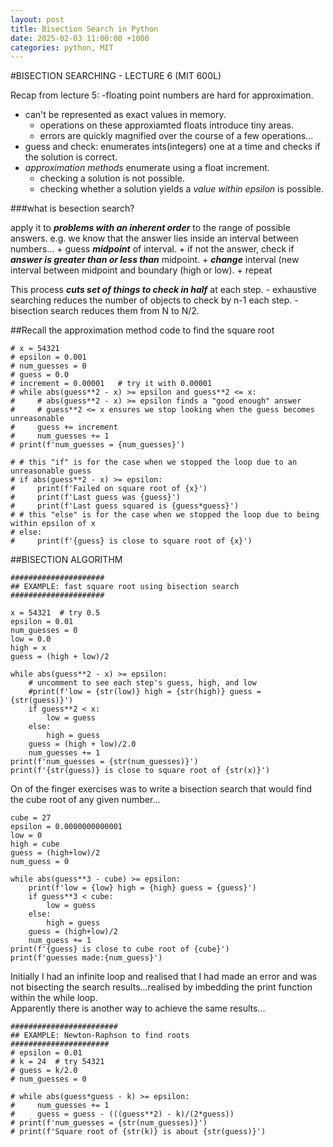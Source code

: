 ```yaml
---
layout: post
title: Bisection Search in Python
date: 2025-02-03 11:00:00 +1000
categories: python, MIT
---
```


#BISECTION SEARCHING - LECTURE 6 (MIT 600L)


Recap from lecture 5: 
-floating point numbers are hard for approximation.
- can't be represented as exact values in memory.
    + operations on these approxiamted floats introduce tiny areas.
    + errors are quickly magnified over the course of a few operations...
- guess and check: enumerates ints(integers) one at a time and checks if the solution is correct. 
- *approximation methods* enumerate using a float increment. 
    + checking a solution is not possible.
    + checking whether a solution yields a *value within epsilon* is possible.
    

###what is besection search?

apply it to ***problems with an inherent order*** to the range of possible answers. 
e.g. we know that the answer lies inside an interval between numbers...
    + guess ***midpoint*** of interval.
    + if not the answer, check if ***answer is greater than or less than*** midpoint. 
    + ***change*** interval (new interval between midpoint and boundary (high or low). 
    + repeat
    
This process ***cuts set of things to check in half*** at each step.
    - exhaustive searching reduces the number of objects to check by n-1 each step.
    - bisection search reduces them from N to N/2.
   
   
##Recall the approximation method code to find the square root  
  
```
# x = 54321
# epsilon = 0.001
# num_guesses = 0
# guess = 0.0
# increment = 0.00001   # try it with 0.00001
# while abs(guess**2 - x) >= epsilon and guess**2 <= x:
#     # abs(guess**2 - x) >= epsilon finds a "good enough" answer
#     # guess**2 <= x ensures we stop looking when the guess becomes unreasonable
#     guess += increment
#     num_guesses += 1
# print(f'num_guesses = {num_guesses}')

# # this "if" is for the case when we stopped the loop due to an unreasonable guess
# if abs(guess**2 - x) >= epsilon:
#     print(f'Failed on square root of {x}')
#     print(f'Last guess was {guess}')
#     print(f'Last guess squared is {guess*guess}')
# # this "else" is for the case when we stopped the loop due to being within epsilon of x
# else:
#     print(f'{guess} is close to square root of {x}')
```

##BISECTION ALGORITHM 

```
#####################
## EXAMPLE: fast square root using bisection search
#####################

x = 54321  # try 0.5
epsilon = 0.01
num_guesses = 0
low = 0.0
high = x
guess = (high + low)/2

while abs(guess**2 - x) >= epsilon:
    # uncomment to see each step's guess, high, and low 
    #print(f'low = {str(low)} high = {str(high)} guess = {str(guess)}')
    if guess**2 < x:
        low = guess
    else:
        high = guess
    guess = (high + low)/2.0
    num_guesses += 1
print(f'num_guesses = {str(num_guesses)}')
print(f'{str(guess)} is close to square root of {str(x)}')

```

On of the finger exercises was to write a bisection search that would find the cube root of any given number...

```
cube = 27
epsilon = 0.0000000000001
low = 0
high = cube
guess = (high+low)/2
num_guess = 0

while abs(guess**3 - cube) >= epsilon: 
    print(f'low = {low} high = {high} guess = {guess}')
    if guess**3 < cube:
        low = guess 
    else: 
        high = guess
    guess = (high+low)/2
    num_guess += 1
print(f'{guess} is close to cube root of {cube}')
print(f'guesses made:{num_guess}')
```

Initially I had an infinite loop and realised that I had made an error and was not bisecting the search results...realised by imbedding the print function within the while loop.  
Apparently there is another way to achieve the same results...

```
########################
## EXAMPLE: Newton-Raphson to find roots
######################
# epsilon = 0.01
# k = 24  # try 54321
# guess = k/2.0
# num_guesses = 0

# while abs(guess*guess - k) >= epsilon:
#     num_guesses += 1
#     guess = guess - (((guess**2) - k)/(2*guess))
# print(f'num_guesses = {str(num_guesses)}')
# print(f'Square root of {str(k)} is about {str(guess)}')
```


